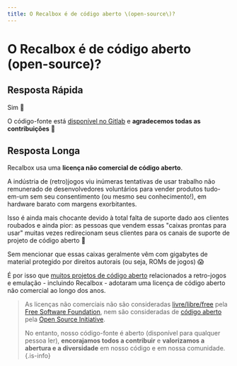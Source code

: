 ```yaml
---
title: O Recalbox é de código aberto \(open-source\)?
---
```


# O Recalbox é de código aberto \(open-source\)?

## Resposta Rápida <a id="resposta-rapida"></a>

Sim 🎉

O código-fonte está [disponível no Gitlab](https://gitlab.com/recalbox/recalbox) e **agradecemos todas as contribuições** 🤗

## Resposta Longa <a id="resposta-longa"></a>

Recalbox usa uma **licença não comercial de código aberto**.

A indústria de \(retro\)jogos viu inúmeras tentativas de usar trabalho não remunerado de desenvolvedores voluntários para vender produtos tudo-em-um sem seu consentimento \(ou mesmo seu conhecimento!\), em hardware barato com margens exorbitantes.

Isso é ainda mais chocante devido à total falta de suporte dado aos clientes roubados e ainda pior: as pessoas que vendem essas "caixas prontas para usar" muitas vezes redirecionam seus clientes para os canais de suporte de projeto de código aberto 😬

Sem mencionar que essas caixas geralmente vêm com gigabytes de material protegido por direitos autorais \(ou seja, ROMs de jogos\) 😱

É por isso que [muitos projetos de código aberto](https://docs.libretro.com/development/licenses/#non-commercial) relacionados a retro-jogos e emulação - incluindo Recalbox - adotaram uma licença de código aberto não comercial ao longo dos anos.


>As licenças não comerciais não são consideradas [livre/libre/free](https://www.gnu.org/philosophy/free-sw.html) pela[ Free Software Foundation](https://www.fsf.org/), nem são consideradas de [código aberto](https://opensource.org/osd) pela [Open Source Initiative](https://opensource.org/).
>
>No entanto, nosso código-fonte é aberto \(disponível para qualquer pessoa ler\), **encorajamos todos a contribuir** e **valorizamos a abertura e a diversidade** em nosso código e em nossa comunidade.
{.is-info}

